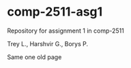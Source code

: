 # comp-2511-asg1
Repository for assignment 1 in comp-2511

Trey L., Harshvir G., Borys P.


Same one old page